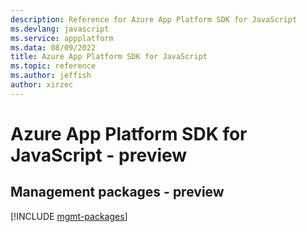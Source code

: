 ```yaml
---
description: Reference for Azure App Platform SDK for JavaScript
ms.devlang: javascript
ms.service: appplatform
ms.data: 08/09/2022
title: Azure App Platform SDK for JavaScript
ms.topic: reference
ms.author: jeffish
author: xirzec
---
```

# Azure App Platform SDK for JavaScript - preview

## Management packages - preview
[!INCLUDE [mgmt-packages](app-platform-mgmt-index.md)]
